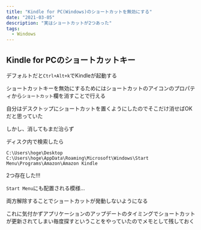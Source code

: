 ```yaml
---
title: "Kindle for PC(Windows)のショートカットを無効にする"
date: "2021-03-05"
description: "実はショートカットが2つあった"
tags:
  - Windows
---
```


## Kindle for PCのショートカットキー

デフォルトだと`Ctrl+Alt+k`でKindleが起動する

ショートカットキーを無効にするためにはショートカットのアイコンのプロパティから`ショートカット`欄を消すことで行える

自分はデスクトップにショートカットを置くようにしたのでそこだけ消せばOKだと思っていた

しかし、消してもまだ治らず

ディスク内で検索したら

```
C:\Users\hoge\Desktop
C:\Users\hoge\AppData\Roaming\Microsoft\Windows\Start Menu\Programs\Amazon\Amazon Kindle
```

2つ存在した!!!

`Start Menu`にも配置される模様…

両方解除することでショートカットが発動しないようになる

これに気付かずアプリケーションのアップデートのタイミングでショートカットが更新されてしまい毎度探すということをやっていたのでメモとして残しておく
